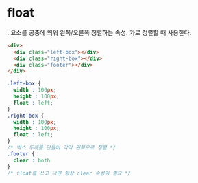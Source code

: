 # float
: 요소를 공중에 띄워 왼쪽/오른쪽 정렬하는 속성. 가로 정렬할 때 사용한다.

```html
<div>
  <div class="left-box"></div>
  <div class="right-box"></div>
  <div class="footer"></div>
</div>
```

```css
.left-box {
  width : 100px; 
  height : 100px;
  float : left;
}
.right-box {
  width : 100px; 
  height : 100px;
  float : left;
}
/* 박스 두개를 만들어 각각 왼쪽으로 정렬 */
.footer {
  clear : both
}
/* float를 쓰고 나면 항상 clear 속성이 필요 */
```